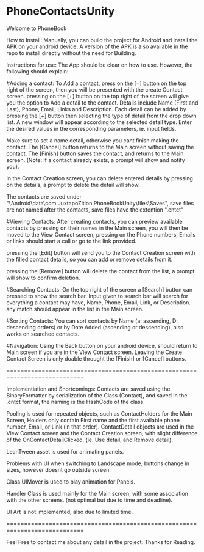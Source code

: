 # PhoneContactsUnity

Welcome to PhoneBook 

How to Install:
Manually, you can build the project for Android and install the APK on your android device.
A version of the APK is also available in the repo to install directly without the need for Building.

Instructions for use:
The App should be clear on how to use.
However, the following should explain:

#Adding a contact:
	To Add a contact, press on the [+] button on the top right of the screen, then you will be presented with the create Contact screen. pressing on the [+] button on the top right of the screen will give you the option to Add a detail to the contact. Details include Name (First and Last), Phone, Email, Links and Description.
Each detail can be added by pressing the [+] button then selecting the type of detail from the drop down list.
A new window will appear according to the selected detail type. Enter the desired values in the corresponding parameters, ie. input fields.

Make sure to set a name detail, otherwise you cant finish making the contact.
The [Cancel] button returns to the Main screen without saving the contact.
The [Finish] button saves the contact, and returns to the Main screen. (Note: if a contact already exists, a prompt will show and notify you).

In the Contact Creation screen, you can delete entered details by pressing on the details, a prompt to delete the detail will show.

The contacts are saved under "\Android\data\com.JuxtapoZition.PhoneBookUnity\files\Saves", save files are not named after the contacts, save files have the extention ".cntct"
	
#Viewing Contacts:
	After creating contacts, you can preview available contacts by pressing on their names in the Main screen, you will then be moved to the View Contact screen, pressing on the Phone numbers, Emails or links should start a call or go to the link provided.

pressing the [Edit] button will send you to the Contact Creation screen with the filled contact details, so you can add or remove details from it.

pressing the [Remove] button will delete the contact from the list, a prompt will show to confirm deletion.

#Searching Contacts:
	On the top right of the screen a [Search] button can pressed to show the search bar.
Input given to search bar will search for everything a contact may have, Name, Phone, Email, Link, or Description. any match should appear in the list in the Main screen.

#Sorting Contacts:
	You can sort contacts by Name (a: ascending, D: descending orders) or by Date Added (ascending or descending), also works on searched contacts.

#Navigation:
	Using the Back button on your android device, should return to Main screen if you are in the View Contact screen.
Leaving the Create Contact Screen is only doable throught the [Finish] or [Cancel] buttons.


============================================================================

Implementiation and Shortcomings:
Contacts are saved using the BinaryFormatter by serialization of the Class (Contact), and saved in the .cntct format, the naming is the HashCode of the class.

Pooling is used for repeated objects, such as ContactHolders for the Main Screen, Holders only contain First name and the first available phone number, Email, or Link (in that order). ContactDetail objects are used in the View Contact screen and the Contact Creation screen, with slight difference of the OnContactDetailClicked. (ie. Use detail, and Remove detail).

LeanTween asset is used for animating panels.

Problems with UI when switching to Landscape mode, buttons change in sizes, however doesnt go outside screen.

Class UIMover is used to play animation for Panels.

Handler Class is used mainly for the Main screen, with some association with the other screens. (not optimal but due to time and deadline).

UI Art is not implemented, also due to limited time.

============================================================================

Feel Free to contact me about any detail in the project.
Thanks for Reading.